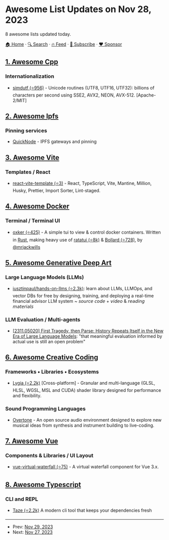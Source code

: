 # Awesome List Updates on Nov 28, 2023

8 awesome lists updated today.

[🏠 Home](/README.md) · [🔍 Search](https://www.trackawesomelist.com/search/) · [🔥 Feed](https://www.trackawesomelist.com/rss.xml) · [📮 Subscribe](https://trackawesomelist.us17.list-manage.com/subscribe?u=d2f0117aa829c83a63ec63c2f&id=36a103854c) · [❤️  Sponsor](https://github.com/sponsors/theowenyoung)



## [1. Awesome Cpp](/content/fffaraz/awesome-cpp/README.md)

### Internationalization

*   [simdutf (⭐956)](https://github.com/simdutf/simdutf) - Unicode routines (UTF8, UTF16, UTF32): billions of characters per second using SSE2, AVX2, NEON, AVX-512. \[Apache-2/MIT]

## [2. Awesome Ipfs](/content/ipfs/awesome-ipfs/README.md)

### Pinning services

*   [QuickNode](https://www.quicknode.com/ipfs) - IPFS gateways and pinning

## [3. Awesome Vite](/content/vitejs/awesome-vite/README.md)

### Templates / React

*   [react-vite-template (⭐3)](https://github.com/Mirazex/react-vite-template) - React, TypeScript, Vite, Mantine, Million, Husky, Prettier, Import Sorter, Lint-staged.

## [4. Awesome Docker](/content/veggiemonk/awesome-docker/README.md)

### Terminal / Terminal UI

*   [oxker (⭐425)](https://github.com/mrjackwills/oxker) - A simple tui to view & control docker containers. Written in [Rust](https://www.rust-lang.org/), making heavy use of [ratatui (⭐8k)](https://github.com/tui-rs-revival/ratatui) & [Bollard (⭐728)](https://github.com/fussybeaver/bollard), by [@mrjackwills](https://github.com/mrjackwills)

## [5. Awesome Generative Deep Art](/content/filipecalegario/awesome-generative-deep-art/README.md)

### Large Language Models (LLMs)

*   [iusztinpaul/hands-on-llms (⭐2.3k)](https://github.com/iusztinpaul/hands-on-llms): learn about LLMs, LLMOps, and vector DBs for free by designing, training, and deploying a real-time financial advisor LLM system \~ 𝘴𝘰𝘶𝘳𝘤𝘦 𝘤𝘰𝘥𝘦 + 𝘷𝘪𝘥𝘦𝘰 & 𝘳𝘦𝘢𝘥𝘪𝘯𝘨 𝘮𝘢𝘵𝘦𝘳𝘪𝘢𝘭𝘴

### LLM Evaluation / Multi-agents

*   [\[2311.05020\] First Tragedy, then Parse: History Repeats Itself in the New Era of Large Language Models](https://arxiv.org/abs/2311.05020): "that meaningful evaluation informed by actual use is still an open problem"

## [6. Awesome Creative Coding](/content/terkelg/awesome-creative-coding/README.md)

### Frameworks • Libraries • Ecosystems

*   [Lygia (⭐2.2k)](https://github.com/patriciogonzalezvivo/lygia) \[Cross-platform] - Granular and multi-language (GLSL, HLSL, WGSL, MSL and CUDA) shader library designed for performance and flexibility.

### Sound Programming Languages

*   [Overtone](https://overtone.github.io/) - An open source audio environment designed to explore new musical ideas from synthesis and instrument building to live-coding.

## [7. Awesome Vue](/content/vuejs/awesome-vue/README.md)

### Components & Libraries / UI Layout

*   [vue-virtual-waterfall (⭐75)](https://github.com/lhlyu/vue-virtual-waterfall) - A virtual waterfall component for Vue 3.x.

## [8. Awesome Typescript](/content/dzharii/awesome-typescript/README.md)

### CLI and REPL

*   [Taze (⭐2.2k)](https://github.com/antfu/taze) A modern cli tool that keeps your dependencies fresh

---

- Prev: [Nov 29, 2023](/content/2023/11/29/README.md)
- Next: [Nov 27, 2023](/content/2023/11/27/README.md)